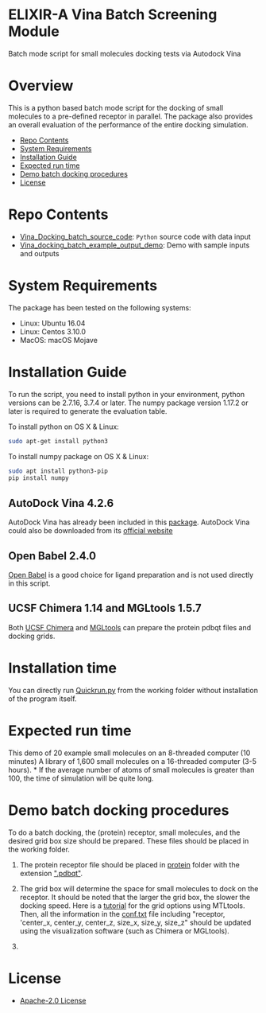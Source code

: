 # ELIXIR-A Vina Batch Screening Module
Batch mode script for small molecules docking tests via Autodock Vina

# Overview
This is a python based batch mode script for the docking of small molecules to a pre-defined receptor in parallel. The package also provides an overall evaluation of the performance of the entire docking simulation.

- [Repo Contents](#Repo-Contents)
- [System Requirements](#System-requirements)
- [Installation Guide](#Installation-Guide)
- [Expected run time](#Expected-run-time)
- [Demo batch docking procedures](#demo)
- [License](#license)

# Repo Contents
- [Vina_Docking_batch_source_code](./Vina_Docking_batch_source_code/): `Python` source code with data input
- [Vina_docking_batch_example_output_demo](./Vina_docking_batch_example_output_demo/): Demo with sample inputs and outputs

# System Requirements
The package has been tested on the following systems:

- Linux:  Ubuntu 16.04  
- Linux:  Centos 3.10.0
- MacOS:  macOS Mojave

# Installation Guide
To run the script, you need to install python in your environment, python versions can be 2.7.16, 3.7.4 or later. The numpy package version 1.17.2 or later is required to generate the evaluation table.

To install python on OS X & Linux:

```sh
sudo apt-get install python3
```

To install numpy package on OS X & Linux:

```sh
sudo apt install python3-pip
pip install numpy
```

## AutoDock Vina 4.2.6
AutoDock Vina has already been included in this [package](./Vina_Docking_batch_source_code/autodock_vina). AutoDock Vina could also be downloaded from its [official website](http://autodock.scripps.edu/downloads/autodock-registration/autodock-4-2-download-page/)

## Open Babel 2.4.0
[Open Babel](http://openbabel.org/wiki/Main_Page) is a good choice for ligand preparation and is not used directly in this script.

## UCSF Chimera 1.14 and MGLtools 1.5.7
Both [UCSF Chimera](https://www.cgl.ucsf.edu/chimera/download.html) and [MGLtools](http://mgltools.scripps.edu/downloads) can prepare the protein pdbqt files and docking grids.

# Installation time
You can directly run [Quickrun.py](./Vina_Docking_batch_source_code/Quickrun.py) from the working folder without installation of the program itself.

# Expected run time
This demo of 20 example small molecules on an 8-threaded computer (10 minutes)
A library of 1,600 small molecules on a 16-threaded computer (3-5 hours).
\* If the average number of atoms of small molecules is greater than 100, the time of simulation will be quite long.

# Demo batch docking procedures
To do a batch docking, the (protein) receptor, small molecules, and the desired grid box size should be prepared. These files should be placed in the working folder.
1. The protein receptor file should be placed in [protein](./Vina_docking_batch_example_output_demo/protein/) folder with the extension [".pdbqt"](./Vina_docking_batch_example_output_demo/protein/SARS-COVID-2_RBD.pdbqt).

2. The grid box will determine the space for small molecules to dock on the receptor. It should be noted that the larger the grid box, the slower the docking speed.
Here is a [tutorial](http://vina.scripps.edu/tutorial.html) for the grid options using MTLtools.
Then, all the information in the [conf.txt](./Vina_docking_batch_example_output_demo/conf.txt) file including "receptor, 'center_x, center_y, center_z, size_x, size_y, size_z" should be updated using the visualization software (such as Chimera or MGLtools).

3.

# License
+ [Apache-2.0 License](./LICENSE)